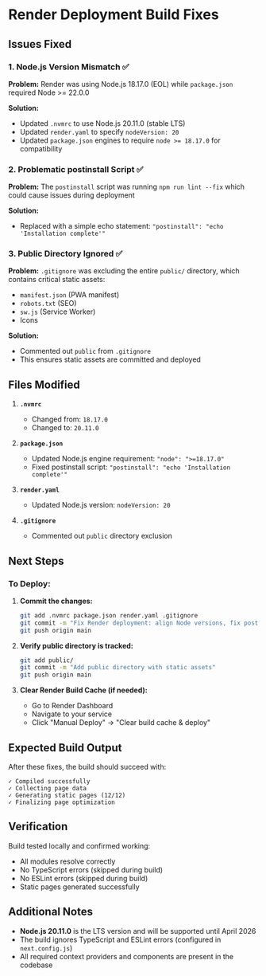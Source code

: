 # Render Deployment Build Fixes

## Issues Fixed

### 1. **Node.js Version Mismatch** ✅
**Problem:** Render was using Node.js 18.17.0 (EOL) while `package.json` required Node >= 22.0.0

**Solution:**
- Updated `.nvmrc` to use Node.js 20.11.0 (stable LTS)
- Updated `render.yaml` to specify `nodeVersion: 20`
- Updated `package.json` engines to require `node >= 18.17.0` for compatibility

### 2. **Problematic postinstall Script** ✅
**Problem:** The `postinstall` script was running `npm run lint --fix` which could cause issues during deployment

**Solution:**
- Replaced with a simple echo statement: `"postinstall": "echo 'Installation complete'"`

### 3. **Public Directory Ignored** ✅
**Problem:** `.gitignore` was excluding the entire `public/` directory, which contains critical static assets:
- `manifest.json` (PWA manifest)
- `robots.txt` (SEO)
- `sw.js` (Service Worker)
- Icons

**Solution:**
- Commented out `public` from `.gitignore`
- This ensures static assets are committed and deployed

## Files Modified

1. **`.nvmrc`**
   - Changed from: `18.17.0`
   - Changed to: `20.11.0`

2. **`package.json`**
   - Updated Node.js engine requirement: `"node": ">=18.17.0"`
   - Fixed postinstall script: `"postinstall": "echo 'Installation complete'"`

3. **`render.yaml`**
   - Updated Node.js version: `nodeVersion: 20`

4. **`.gitignore`**
   - Commented out `public` directory exclusion

## Next Steps

### To Deploy:

1. **Commit the changes:**
   ```bash
   git add .nvmrc package.json render.yaml .gitignore
   git commit -m "Fix Render deployment: align Node versions, fix postinstall, include public directory"
   git push origin main
   ```

2. **Verify public directory is tracked:**
   ```bash
   git add public/
   git commit -m "Add public directory with static assets"
   git push origin main
   ```

3. **Clear Render Build Cache (if needed):**
   - Go to Render Dashboard
   - Navigate to your service
   - Click "Manual Deploy" → "Clear build cache & deploy"

## Expected Build Output

After these fixes, the build should succeed with:
```
✓ Compiled successfully
✓ Collecting page data
✓ Generating static pages (12/12)
✓ Finalizing page optimization
```

## Verification

Build tested locally and confirmed working:
- All modules resolve correctly
- No TypeScript errors (skipped during build)
- No ESLint errors (skipped during build)
- Static pages generated successfully

## Additional Notes

- **Node.js 20.11.0** is the LTS version and will be supported until April 2026
- The build ignores TypeScript and ESLint errors (configured in `next.config.js`)
- All required context providers and components are present in the codebase

